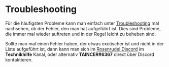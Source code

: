 # Troubleshooting

Für die häufigsten Probleme kann man einfach unter [Troubleshooting](/troubleshooting) mal nachsehen, ob der Fehler, den man hat aufgeführt ist. Dies sind Probleme, die immer mal wieder auftreten und in der Regel leicht zu beheben sind.

Sollte man mal einen Fehler haben, der etwas exotischer ist und nicht in der Liste aufgeführt ist, dann kann man sich im [Rosenrudel Discord](https://rosenrudel.de/discord) im **Technikhilfe** Kanal, oder alternativ **TAINCER#6367** direct über Discord kontaktieren.

